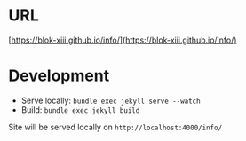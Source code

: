 # URL
[https://blok-xiii.github.io/info/](https://blok-xiii.github.io/info/)

# Development

* Serve locally: `bundle exec jekyll serve --watch`
* Build: `bundle exec jekyll build`

Site will be served locally on `http://localhost:4000/info/`

